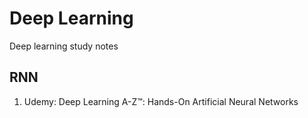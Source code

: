 # Deep Learning
Deep learning study notes
## RNN
1. Udemy: Deep Learning A-Z™: Hands-On Artificial Neural Networks
